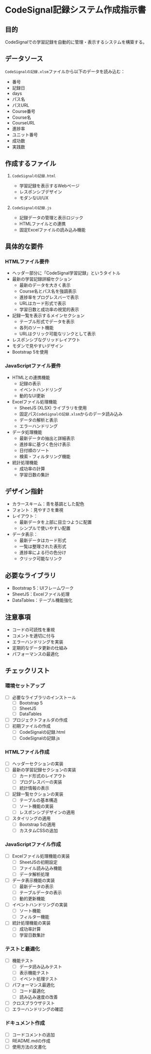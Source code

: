 # CodeSignal記録システム作成指示書

## 目的

CodeSignalでの学習記録を自動的に管理・表示するシステムを構築する。

## データソース

`CodeSignalの記録.xlsm`ファイルから以下のデータを読み込む：

- 番号
- 記録日
- days
- パス名
- パスURL
- Course番号
- Course名
- CourseURL
- 進捗率
- ユニット番号
- 成功数
- 実践数

## 作成するファイル

1. `CodeSignalの記録.html`
   - 学習記録を表示するWebページ
   - レスポンシブデザイン
   - モダンなUI/UX

2. `CodeSignalの記録.js`
   - 記録データの管理と表示ロジック
   - HTMLファイルとの連携
   - 固定Excelファイルの読み込み機能

## 具体的な要件

### HTMLファイル要件

- ヘッダー部分に「CodeSignal学習記録」というタイトル
- 最新の学習記録詳細セクション
  - 最新のデータを大きく表示
  - Course名とパス名を強調表示
  - 進捗率をプログレスバーで表示
  - URLはカード形式で表示
  - 学習日数と成功率の視覚的表示
- 記録一覧を表示するメインセクション
  - テーブル形式でデータを表示
  - 各列のソート機能
  - URLはクリック可能なリンクとして表示
- レスポンシブなグリッドレイアウト
- モダンで見やすいデザイン
- Bootstrap 5を使用

### JavaScriptファイル要件

- HTMLとの連携機能
  - 記録の表示
  - イベントハンドリング
  - 動的なUI更新
- Excelファイル処理機能
  - SheetJS (XLSX) ライブラリを使用
  - 固定パス`CodeSignalの記録.xlsm`からのデータ読み込み
  - データの解析と表示
  - エラーハンドリング
- データ処理機能
  - 最新データの抽出と詳細表示
  - 進捗率に基づく色分け表示
  - 日付順のソート
  - 検索・フィルタリング機能
- 統計処理機能
  - 成功率の計算
  - 学習日数の集計

## デザイン指針

- カラースキーム：青を基調とした配色
- フォント：見やすさを重視
- レイアウト：
  - 最新データを上部に目立つように配置
  - シンプルで使いやすい配置
- データ表示：
  - 最新データはカード形式
  - 一覧は整理された表形式
  - 進捗率による行の色分け
  - クリック可能なリンク

## 必要なライブラリ

- Bootstrap 5：UIフレームワーク
- SheetJS：Excelファイル処理
- DataTables：テーブル機能強化

## 注意事項

- コードの可読性を重視
- コメントを適切に付与
- エラーハンドリングを実装
- 定期的なデータ更新の仕組み
- パフォーマンスの最適化

## チェックリスト

### 環境セットアップ

- [ ] 必要なライブラリのインストール
  - [ ] Bootstrap 5
  - [ ] SheetJS
  - [ ] DataTables
- [ ] プロジェクトフォルダの作成
- [ ] 初期ファイルの作成
  - [ ] CodeSignalの記録.html
  - [ ] CodeSignalの記録.js

### HTMLファイル作成

- [ ] ヘッダーセクションの実装
- [ ] 最新の学習記録セクションの実装
  - [ ] カード形式のレイアウト
  - [ ] プログレスバーの実装
  - [ ] 統計情報の表示
- [ ] 記録一覧セクションの実装
  - [ ] テーブルの基本構造
  - [ ] ソート機能の実装
  - [ ] レスポンシブデザインの適用
- [ ] スタイリングの適用
  - [ ] Bootstrap 5の適用
  - [ ] カスタムCSSの追加

### JavaScriptファイル作成

- [ ] Excelファイル処理機能の実装
  - [ ] SheetJSの初期設定
  - [ ] ファイル読み込み機能
  - [ ] データ解析処理
- [ ] データ表示機能の実装
  - [ ] 最新データの表示
  - [ ] テーブルデータの表示
  - [ ] 動的更新機能
- [ ] イベントハンドリングの実装
  - [ ] ソート機能
  - [ ] フィルター機能
- [ ] 統計処理機能の実装
  - [ ] 成功率計算
  - [ ] 学習日数集計

### テストと最適化

- [ ] 機能テスト
  - [ ] データ読み込みテスト
  - [ ] 表示機能テスト
  - [ ] イベント処理テスト
- [ ] パフォーマンス最適化
  - [ ] コード最適化
  - [ ] 読み込み速度の改善
- [ ] クロスブラウザテスト
- [ ] エラーハンドリングの確認

### ドキュメント作成

- [ ] コードコメントの追加
- [ ] README.mdの作成
- [ ] 使用方法の文書化
